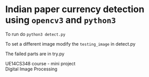 # Indian paper currency detection using ```opencv3``` and ```python3```

To run do
```python3 detect.py```

To set a different image modify the ```testing_image``` in detect.py

The failed parts are in try.py

UE14CS348 course - mini project  
Digital Image Processing  

